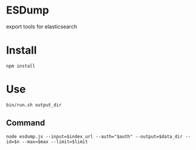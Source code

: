 # ESDump
export tools for elasticsearch

# Install

`npm install`

# Use

`bin/run.sh output_dir`

## Command 

`node esdump.js --input=$index_url --auth="$auth" --output=$data_dir --id=$n --max=$max --limit=$limit`
